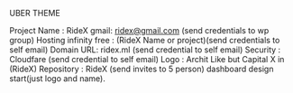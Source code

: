 UBER THEME

Project Name : RideX
gmail: ridex@gmail.com (send credentials to wp group)
Hosting infinity free : (RideX Name or project)(send credentials to self email)
Domain URL: ridex.ml (send credential to self email)
Security : Cloudfare (send credential to self email)
Logo : Archit Like but Capital X in (RideX)
Repository : RideX  (send invites to 5 person)
dashboard design start(just logo and name).